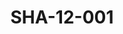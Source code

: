 ---
pid: SHA-12-001
title: SHA-12-001
language: ar
collection: شرحبيل احمد
original_label: 
rights: شرحبيل احمد
location_of_original: شرحبيل احمد
photographer_or_studio: 
scanned_from: photograph 8.9 by 12.8
_date: '1988'
location: الخرطوم، قاعة الصداقة
description: عزف شرحبيل احمد وهاري بلفونتي
additional_notes: 
permission_display: 'yes'
on_server: 'no'
on_website: 'no'
permalink: "/archive/ar/sha-12-001.html"
layout: photo-page
---